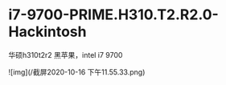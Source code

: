 # i7-9700-PRIME.H310.T2.R2.0-Hackintosh


华硕h310t2r2 黑苹果，intel i7 9700


![img](/截屏2020-10-16 下午11.55.33.png)
